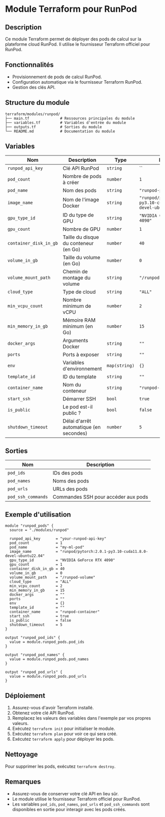 # Module Terraform pour RunPod

## Description

Ce module Terraform permet de déployer des pods de calcul sur la plateforme cloud RunPod. Il utilise le fournisseur Terraform officiel pour RunPod.

## Fonctionnalités

- Provisionnement de pods de calcul RunPod.
- Configuration automatique via le fournisseur Terraform RunPod.
- Gestion des clés API.

## Structure du module

```
terraform/modules/runpod/
├── main.tf              # Ressources principales du module
├── variables.tf         # Variables d'entrée du module
├── outputs.tf           # Sorties du module
└── README.md            # Documentation du module
```

## Variables

| Nom | Description | Type | Défaut |
|-----|-------------|------|--------|
| `runpod_api_key` | Clé API RunPod | `string` | `` |
| `pod_count` | Nombre de pods à créer | `number` | `1` |
| `pod_name` | Nom des pods | `string` | `"runpod-pod"` |
| `image_name` | Nom de l'image Docker | `string` | `"runpod/pytorch:2.0.1-py3.10-cuda11.8.0-devel-ubuntu22.04"` |
| `gpu_type_id` | ID du type de GPU | `string` | `"NVIDIA GeForce RTX 4090"` |
| `gpu_count` | Nombre de GPU | `number` | `1` |
| `container_disk_in_gb` | Taille du disque du conteneur (en Go) | `number` | `40` |
| `volume_in_gb` | Taille du volume (en Go) | `number` | `0` |
| `volume_mount_path` | Chemin de montage du volume | `string` | `"/runpod-volume"` |
| `cloud_type` | Type de cloud | `string` | `"ALL"` |
| `min_vcpu_count` | Nombre minimum de vCPU | `number` | `2` |
| `min_memory_in_gb` | Mémoire RAM minimum (en Go) | `number` | `15` |
| `docker_args` | Arguments Docker | `string` | `""` |
| `ports` | Ports à exposer | `string` | `""` |
| `env` | Variables d'environnement | `map(string)` | `{}` |
| `template_id` | ID du template | `string` | `""` |
| `container_name` | Nom du conteneur | `string` | `"runpod-container"` |
| `start_ssh` | Démarrer SSH | `bool` | `true` |
| `is_public` | Le pod est-il public ? | `bool` | `false` |
| `shutdown_timeout` | Délai d'arrêt automatique (en secondes) | `number` | `5` |

## Sorties

| Nom | Description |
|-----|-------------|
| `pod_ids` | IDs des pods |
| `pod_names` | Noms des pods |
| `pod_urls` | URLs des pods |
| `pod_ssh_commands` | Commandes SSH pour accéder aux pods |

## Exemple d'utilisation

```hcl
module "runpod_pods" {
  source = "./modules/runpod"

  runpod_api_key       = "your-runpod-api-key"
  pod_count            = 1
  pod_name             = "my-ml-pod"
  image_name           = "runpod/pytorch:2.0.1-py3.10-cuda11.8.0-devel-ubuntu22.04"
  gpu_type_id          = "NVIDIA GeForce RTX 4090"
  gpu_count            = 1
  container_disk_in_gb = 40
  volume_in_gb         = 0
  volume_mount_path    = "/runpod-volume"
  cloud_type           = "ALL"
  min_vcpu_count       = 2
  min_memory_in_gb     = 15
  docker_args          = ""
  ports                = ""
  env                  = {}
  template_id          = ""
  container_name       = "runpod-container"
  start_ssh            = true
  is_public            = false
  shutdown_timeout     = 5
}

output "runpod_pod_ids" {
  value = module.runpod_pods.pod_ids
}

output "runpod_pod_names" {
  value = module.runpod_pods.pod_names
}

output "runpod_pod_urls" {
  value = module.runpod_pods.pod_urls
}
```

## Déploiement

1. Assurez-vous d'avoir Terraform installé.
2. Obtenez votre clé API RunPod.
3. Remplacez les valeurs des variables dans l'exemple par vos propres valeurs.
4. Exécutez `terraform init` pour initialiser le module.
5. Exécutez `terraform plan` pour voir ce qui sera créé.
6. Exécutez `terraform apply` pour déployer les pods.

## Nettoyage

Pour supprimer les pods, exécutez `terraform destroy`.

## Remarques

- Assurez-vous de conserver votre clé API en lieu sûr.
- Le module utilise le fournisseur Terraform officiel pour RunPod.
- Les variables `pod_ids`, `pod_names`, `pod_urls` et `pod_ssh_commands` sont disponibles en sortie pour interagir avec les pods créés.